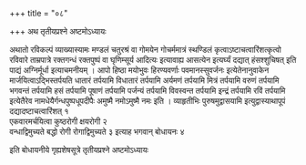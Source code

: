 +++
title = "०८"

+++
अथ तृतीयप्रश्ने अष्टमोऽध्यायः

अथातो रविकल्पं व्याख्यास्यामः मण्डलं चतुरश्रं वा गोमयेन गोचर्ममात्रं स्थण्डिलं कृत्वाऽष्टाचत्वारिंशत्कृत्वो रविवारे ताम्रपात्रे रक्तगन्धं रक्तपुष्पं वा घृणिम्सूर्य आदित्यः इत्यावाह्य आसत्येन इत्यर्घ्यं दद्यात् हंसश्शुचिषत् इति पाद्यं अग्निर्मूर्धा इत्याचमनीयम् । आपो हिष्ठा मयोभुवः हिरण्यवर्णाः पवमानस्सुवर्जनः इत्येतेनानुवाकेन मार्जयित्वाऽद्भिस्तर्पयति धातारं तर्पयामि विधातारं तर्पयामि अर्यमणं तर्पयामि मित्रं तर्पयामि वरुणं तर्पयामि भगवन्तं तर्पयामि हसं तर्पयामि पूषाणं तर्पयामि पर्जन्यं तर्पयामि विवस्वन्त तर्पयामि इन्द्रं तर्पयामि रविं तर्पयामि इत्येतैरेव नामधेयैर्गन्धपुष्पधूपदीपैः अमुष्मै नमोऽमुष्मै नमः इति । व्याहृतीभिः पुरुषमुद्वासयामि इत्युद्वास्याथापूपं दद्यादष्टाचत्वारिंशत् १  
एकवारमर्चयित्वा कुष्ठरोगी क्षयरोगी २  
वन्धाद्विमुच्यते बद्धो रोगी रोगाद्विमुच्यते ३
इत्याह भगवान् बोधायनः ४  

इति बोधायनीये गृह्यशेषसूत्रे तृतीयप्रश्ने अष्टमोऽध्यायः
